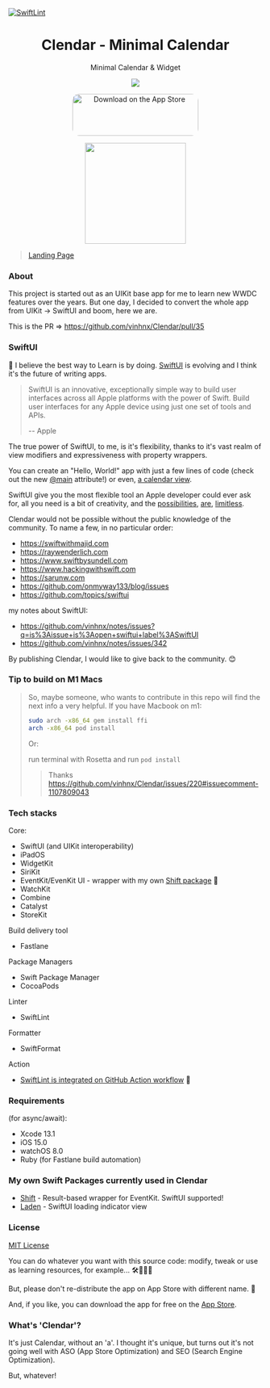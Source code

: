 [![SwiftLint](https://github.com/vinhnx/Clendar/actions/workflows/swiftlint.yml/badge.svg)](https://github.com/vinhnx/Clendar/actions/workflows/swiftlint.yml)

<h1 align="center">
Clendar - Minimal Calendar
</h1>
<p align="center">Minimal Calendar & Widget</p>

<p align="center"><img src="https://is1-ssl.mzstatic.com/image/thumb/Purple116/v4/1c/4f/b7/1c4fb766-21ba-d822-4370-c7ad59bf6b8f/AppIcon-0-2x-4-85-220.png/230x0w.webp"></p>

<p align="center"><a href="https://apps.apple.com/app/clendar-a-calendar-app/id1548102041#?platform=iphone"
                style="display: inline-block; overflow: hidden; border-top-left-radius: 13px; border-top-right-radius: 13px; border-bottom-right-radius: 13px; border-bottom-left-radius: 13px; width: 250px; height: 83px;"><img
                    src="https://tools.applemediaservices.com/api/badges/download-on-the-app-store/white/en-US?size=250x83&amp;releaseDate=1600214400&h=b81fd00fac3280be6ec30d3d3a1461f0"
                    alt="Download on the App Store"
                    style="border-top-left-radius: 13px; border-top-right-radius: 13px; border-bottom-right-radius: 13px; border-bottom-left-radius: 13px; width: 250px; height: 83px;"></a></p>
            <p align="center"><img src="https://www.clendar.info/img/qr.png" height="200" width="200"></p>

> [Landing Page](https://clendar.info)

### About

This project is started out as an UIKit base app for me to learn new WWDC features over the years. But one day, I decided to convert the whole app from UIKit -> SwiftUI and boom, here we are.

This is the PR => https://github.com/vinhnx/Clendar/pull/35

### SwiftUI

📖 I believe the best way to Learn is by doing. [SwiftUI](https://developer.apple.com/xcode/swiftui/) is evolving and I think it's the future of writing apps.

> SwiftUI is an innovative, exceptionally simple way to build user interfaces across all Apple platforms with the power of Swift. Build user interfaces for any Apple device using just one set of tools and APIs.
>
> -- Apple

The true power of SwiftUI, to me, is it's flexibility, thanks to it's vast realm of view modifiers and expressiveness with property wrappers.

You can create an "Hello, World!" app with just a few lines of code (check out the new [@main](<https://developer.apple.com/documentation/swiftui/app/main()>) attribute!) or even, [a calendar view](https://gist.github.com/mecid/f8859ea4bdbd02cf5d440d58e936faec).

SwiftUI give you the most flexible tool an Apple developer could ever ask for, all you need is a bit of creativity, and the [possibilities](https://github.com/Juanpe/About-SwiftUI), [are](https://github.com/chinsyo/awesome-swiftui), [limitless](https://github.com/onmyway133/awesome-swiftui).

Clendar would not be possible without the public knowledge of the community. To name a few, in no particular order:

-   https://swiftwithmajid.com
-   https://raywenderlich.com
-   https://www.swiftbysundell.com
-   https://www.hackingwithswift.com
-   https://sarunw.com
-   https://github.com/onmyway133/blog/issues
-   https://github.com/topics/swiftui

my notes about SwiftUI:

-   https://github.com/vinhnx/notes/issues?q=is%3Aissue+is%3Aopen+swiftui+label%3ASwiftUI
-   https://github.com/vinhnx/notes/issues/342

By publishing Clendar, I would like to give back to the community. 😊

### Tip to build on M1 Macs

> So, maybe someone, who wants to contribute in this repo will find the next info a very helpful.
> If you have Macbook on m1:
>
> ```bash
> sudo arch -x86_64 gem install ffi
> arch -x86_64 pod install
> ```
> Or:
>
> run terminal with Rosetta and run `pod install`
>> Thanks https://github.com/vinhnx/Clendar/issues/220#issuecomment-1107809043

### Tech stacks

Core:

-   SwiftUI (and UIKit interoperability)
-   iPadOS
-   WidgetKit
-   SiriKit
-   EventKit/EvenKit UI - wrapper with my own [Shift package](https://github.com/vinhnx/Shift) 📆
-   WatchKit
-   Combine
-   Catalyst
-   StoreKit

Build delivery tool

-   Fastlane

Package Managers

-   Swift Package Manager
-   CocoaPods

Linter

-   SwiftLint

Formatter

-   SwiftFormat

Action

-   [SwiftLint is integrated on GitHub Action workflow](https://github.com/vinhnx/Clendar/actions?query=workflow%3ASwiftLint) 🚀

### Requirements

(for async/await):

-   Xcode 13.1
-   iOS 15.0
-   watchOS 8.0
-   Ruby (for Fastlane build automation)

### My own Swift Packages currently used in Clendar

-   [Shift](https://github.com/vinhnx/Shift) - Result-based wrapper for EventKit. SwiftUI supported!
-   [Laden](https://github.com/vinhnx/Laden) - SwiftUI loading indicator view

### License

[MIT License](https://github.com/vinhnx/Clendar/blob/main/LICENSE)

You can do whatever you want with this source code: modify, tweak or use as learning resources, for example... 🛠👨🏻‍💻

But, please don't re-distribute the app on App Store with different name. 🥺

And, if you like, you can download the app for free on the [App Store](https://apps.apple.com/us/app/clendar-a-calendar-app/id1548102041?itsct=apps_box&itscg=30200).

### What's 'Clendar'?

It's just Calendar, without an 'a'. I thought it's unique, but turns out it's not going well with ASO (App Store Optimization) and SEO (Search Engine Optimization).

But, whatever!

